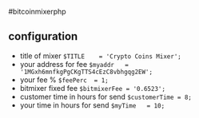 #bitcoinmixerphp

## configuration
* title of mixer `$TITLE    = 'Crypto Coins Mixer';`
* your address for fee `$myaddr   = '1MGxh6mnfkgPgCKgTTS4cEzC8vbhgqg2EW';`
* your fee % `$feePerc  = 1;`
* bitmixer fixed fee `$bitmixerFee = '0.6523';`
* customer time in hours for send `$customerTime = 8;`
* your time in hours for send `$myTime   = 10;`

